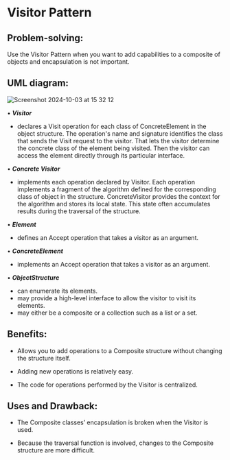 # Visitor Pattern
## Problem-solving:
Use the Visitor Pattern when you want to add capabilities to a composite of objects and encapsulation is not important.

## UML diagram:
![Screenshot 2024-10-03 at 15 32 12](https://github.com/user-attachments/assets/034af171-ce60-40ce-b444-961d27bbc56a)

• **_Visitor_**
- declares a Visit operation for each class of ConcreteElement in the object structure.
The operation's name and signature identifies the class that sends the Visit request to the visitor.
That lets the visitor determine the concrete class of the element being visited.
Then the visitor can access the element directly through its particular interface.

• **_Concrete Visitor_**
- implements each operation declared by Visitor.
Each operation implements a fragment of the algorithm defined for the corresponding class of object in the structure.
ConcreteVisitor provides the context for the algorithm and stores its local state.
This state often accumulates results during the traversal of the structure.

• **_Element_**
- defines an Accept operation that takes a visitor as an argument.

• **_ConcreteElement_**
- implements an Accept operation that takes a visitor as an argument.

• **_ObjectStructure_**
- can enumerate its elements.
- may provide a high-level interface to allow the visitor to visit its elements.
- may either be a composite or a collection such as a list or a set.


## Benefits:
- Allows you to add operations to a Composite structure without changing the structure itself.

- Adding new operations is relatively easy.

- The code for operations performed by the Visitor is centralized.

## Uses and Drawback:
- The Composite classes’ encapsulation is broken when the Visitor is used.

- Because the traversal function is involved, changes to the Composite structure are more difficult.
